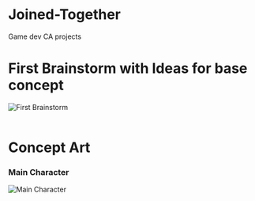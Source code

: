 # Joined-Together
 Game dev CA projects

# First Brainstorm with Ideas for base concept
![First Brainstorm](https://i.imgur.com/R58sf7O.png)
<br>
<br>
# Concept Art
### Main Character
![Main Character](https://i.imgur.com/Ti5wVfT.png)
